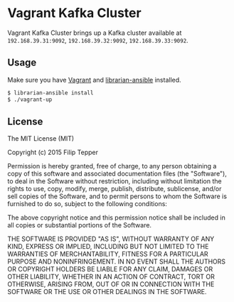 # Vagrant Kafka Cluster

Vagrant Kafka Cluster brings up a Kafka cluster available at
`192.168.39.31:9092`, `192.168.39.32:9092`, `192.168.39.33:9092`.

## Usage

Make sure you have [Vagrant](https://www.vagrantup.com/) and
[librarian-ansible](https://github.com/bcoe/librarian-ansible) installed.

```bash
$ librarian-ansible install
$ ./vagrant-up

```

## License

The MIT License (MIT)

Copyright (c) 2015 Filip Tepper

Permission is hereby granted, free of charge, to any person obtaining a copy
of this software and associated documentation files (the "Software"), to deal
in the Software without restriction, including without limitation the rights
to use, copy, modify, merge, publish, distribute, sublicense, and/or sell
copies of the Software, and to permit persons to whom the Software is
furnished to do so, subject to the following conditions:

The above copyright notice and this permission notice shall be included in
all copies or substantial portions of the Software.

THE SOFTWARE IS PROVIDED "AS IS", WITHOUT WARRANTY OF ANY KIND, EXPRESS OR
IMPLIED, INCLUDING BUT NOT LIMITED TO THE WARRANTIES OF MERCHANTABILITY,
FITNESS FOR A PARTICULAR PURPOSE AND NONINFRINGEMENT. IN NO EVENT SHALL THE
AUTHORS OR COPYRIGHT HOLDERS BE LIABLE FOR ANY CLAIM, DAMAGES OR OTHER
LIABILITY, WHETHER IN AN ACTION OF CONTRACT, TORT OR OTHERWISE, ARISING FROM,
OUT OF OR IN CONNECTION WITH THE SOFTWARE OR THE USE OR OTHER DEALINGS IN
THE SOFTWARE.
